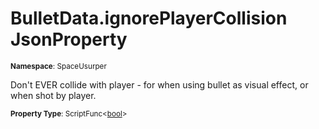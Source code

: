 # BulletData.ignorePlayerCollision JsonProperty

<small>**Namespace**: SpaceUsurper</small>

Don't EVER collide with player - for when using bullet as visual effect, or when shot by player.

<small>**Property Type**: ScriptFunc&lt;[bool](https://docs.microsoft.com/en-us/dotnet/api/system.boolean?view=netframework-4.5)&gt;</small>

